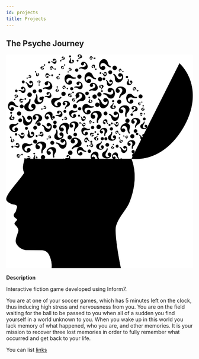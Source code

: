 ```yaml
---
id: projects
title: Projects
---
```


## The Psyche Journey 

![](./assets/Cover.png)

**Description**

Interactive fiction game developed using Inform7.

You are at one of your soccer games, which has 5 minutes left on the clock, thus inducing high stress and nervousness from you. You are on the field waiting for the ball to be passed to you when all of a sudden you find yourself in a world unknown to you. When you wake up in this world you lack memory of what happened, who you are, and other memories. It is your mission to recover three lost memories in order to fully remember what occurred and get back to your life.

You can list [links](https://www.hashicorp.com/resources/test-driven-development-tdd-for-infrastructure)
